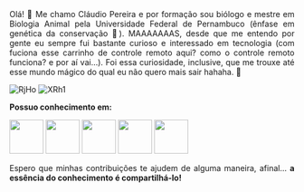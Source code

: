 <div align="justify"> Olá! 👋 Me chamo Cláudio Pereira e por formação sou biólogo e mestre em Biologia Animal pela Universidade Federal de Pernambuco (ênfase em genética da conservação 🧬). 
MAAAAAAAS, desde que me entendo por gente eu sempre fui bastante curioso e interessado em tecnologia (com fuciona esse carrinho de controle remoto aqui? como o controle remoto funciona? e por aí vai...). Foi essa curiosidade, inclusive, que me trouxe até esse mundo mágico do qual eu não quero mais sair hahaha.  🤟 </p>



![RjHo](https://user-images.githubusercontent.com/101600143/167058283-5a788e5c-2f6c-4e2a-bacd-fca415f984d4.gif)       ![XRh1](https://user-images.githubusercontent.com/101600143/167057929-f952fb10-05a7-4d98-b0ef-dd6b317150e1.gif)


<b> Possuo conhecimento em: </b>

<img src="https://cdn.jsdelivr.net/gh/devicons/devicon/icons/java/java-original-wordmark.svg" width="60" height="60"/> <img src="https://cdn.jsdelivr.net/gh/devicons/devicon/icons/mysql/mysql-original-wordmark.svg" width="60" height="60"/> <img src="https://cdn.jsdelivr.net/gh/devicons/devicon/icons/spring/spring-original-wordmark.svg" width="60" height="60"/> <img src="https://cdn.jsdelivr.net/gh/devicons/devicon/icons/photoshop/photoshop-line.svg" width="60" height="60"/> <img src="https://cdn.jsdelivr.net/gh/devicons/devicon/icons/git/git-original-wordmark.svg" width="60" height="60"/>

<div align="justify"> Espero que minhas contribuições te ajudem de alguma maneira, afinal... <b> a essência do conhecimento é compartilhá-lo! </b> </p>


















